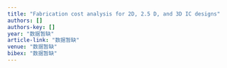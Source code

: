 ```yaml
---
title: "Fabrication cost analysis for 2D, 2.5 D, and 3D IC designs"
authors: []
authors-key: []
year: "数据暂缺"
article-link: "数据暂缺"
venue: "数据暂缺"
bibex: "数据暂缺"
---
```

